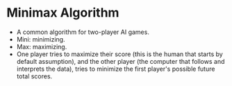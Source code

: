 # Minimax Algorithm 
* A common algorithm for two-player AI games. 
* Mini: minimizing. 
* Max: maximizing. 
* One player tries to maximize their score (this is the human that starts by default assumption), and the other player (the computer that follows and interprets the data), tries to minimize the first player's possible future total scores. 
 